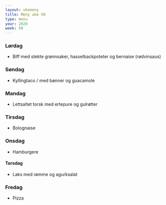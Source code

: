 ```yaml
---
layout: ukemeny
title: Meny uke 50
type: menu
year: 2020
week: 50
---
```


### Lørdag

- Biff med stekte grønnsaker, hasselbackpoteter og bernaise (rødvinsaus)

### Søndag

- Kyllingtaco / med bønner og guacamole

### Mandag

- Lettsaltet torsk med ertepure og gulrøtter

### Tirsdag

- Bolognaise

### Onsdag

- Hamburgere

#### Torsdag

- Laks med rømme og agurksalat

### Fredag

- Pizza

